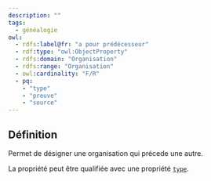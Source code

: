 ```yaml
---
description: ""
tags:
  - généalogie
owl:
  - rdfs:label@fr: "a pour prédécesseur"
  - rdf:type: "owl:ObjectProperty"
  - rdfs:domain: "Organisation"
  - rdfs:range: "Organisation"
  - owl:cardinality: "F/R"
  - pq:
    - "type"
    - "preuve"
    - "source"
---
```


<OntologyTable frontMatter={frontMatter}/>

## Définition

Permet de désigner une organisation qui précede une autre.

La propriété peut être qualifiée avec une propriété [`type`](type.md).
